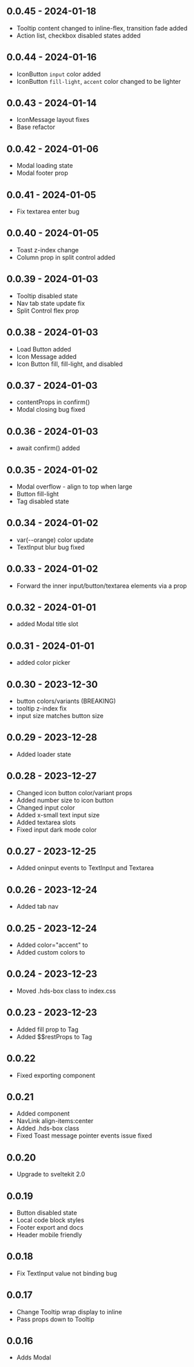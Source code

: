 ## 0.0.45 - 2024-01-18
- Tooltip content changed to inline-flex, transition fade added
- Action list, checkbox disabled states added

## 0.0.44 - 2024-01-16
- IconButton `input` color added
- IconButton `fill-light`, `accent` color changed to be lighter

## 0.0.43 - 2024-01-14
- IconMessage layout fixes
- Base refactor

## 0.0.42 - 2024-01-06
- Modal loading state
- Modal footer prop

## 0.0.41 - 2024-01-05
- Fix textarea enter bug

## 0.0.40 - 2024-01-05
- Toast z-index change
- Column prop in split control added

## 0.0.39 - 2024-01-03
- Tooltip disabled state
- Nav tab state update fix
- Split Control flex prop

## 0.0.38 - 2024-01-03
- Load Button added
- Icon Message added
- Icon Button fill, fill-light, and disabled

## 0.0.37 - 2024-01-03
- contentProps in confirm()
- Modal closing bug fixed

## 0.0.36 - 2024-01-03
- await confirm() added

## 0.0.35 - 2024-01-02
- Modal overflow - align to top when large
- Button fill-light
- Tag disabled state

## 0.0.34 - 2024-01-02
- var(--orange) color update
- TextInput blur bug fixed

## 0.0.33 - 2024-01-02
- Forward the inner input/button/textarea elements via a prop

## 0.0.32 - 2024-01-01
- added Modal title slot

## 0.0.31 - 2024-01-01
- added color picker

## 0.0.30 - 2023-12-30
- button colors/variants (BREAKING)
- tooltip z-index fix
- input size matches button size

## 0.0.29 - 2023-12-28
- Added loader state

## 0.0.28 - 2023-12-27
- Changed icon button color/variant props
- Added number size to icon button
- Changed input color
- Added x-small text input size
- Added textarea slots
- Fixed input dark mode color

## 0.0.27 - 2023-12-25
- Added oninput events to TextInput and Textarea

## 0.0.26 - 2023-12-24
- Added tab nav

## 0.0.25 - 2023-12-24
- Added color="accent" to <Tag>
- Added custom colors to <Tag>

## 0.0.24 - 2023-12-23
- Moved .hds-box class to index.css

## 0.0.23 - 2023-12-23
- Added fill prop to Tag
- Added $$restProps to Tag

## 0.0.22
- Fixed exporting <Tag> component

## 0.0.21
- Added <Tag> component
- NavLink align-items:center
- Added .hds-box class
- Fixed Toast message pointer events issue fixed

## 0.0.20
- Upgrade to sveltekit 2.0

## 0.0.19
- Button disabled state
- Local code block styles
- Footer export and docs
- Header mobile friendly

## 0.0.18
- Fix TextInput value not binding bug

## 0.0.17
- Change Tooltip wrap display to inline
- Pass props down to Tooltip

## 0.0.16
- Adds Modal